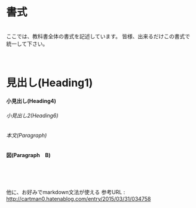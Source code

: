 # 書式
<br>
ここでは、教科書全体の書式を記述しています。
皆様、出来るだけこの書式で統一して下さい。
<br>
<br>
<br>



# 見出し\(Heading1\)

#### 小見出し\(Heading4\)

###### 小見出し2\(Heading6\)

###### 本文\(Paragraph\)

**図\(Paragraph　B\)**



<br>
<br>
<br>



他に、お好みでmarkdown文法が使える
参考URL : http://cartman0.hatenablog.com/entry/2015/03/31/034758


